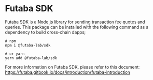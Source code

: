 # Futaba SDK

Futaba SDK is a Node.js library for sending transaction fee quotes and queries.
This package can be installed with the following command as a dependency to build cross-chain dapps;

```
# npm
npm i @futaba-lab/sdk

# or yarn
yarn add @futaba-lab/sdk
```

For more information on Futaba SDK, please refer to this document: https://futaba.gitbook.io/docs/introduction/futaba-introduction
